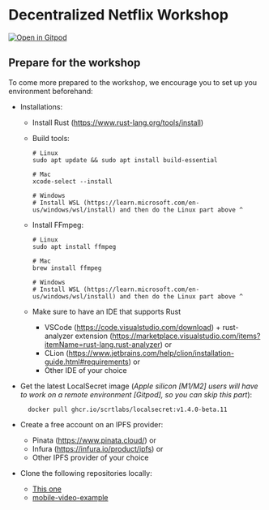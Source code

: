 # Decentralized Netflix Workshop

[![Open in Gitpod](https://gitpod.io/button/open-in-gitpod.svg)](https://gitpod.io/#https://github.com/scrtlabs/dNetflix)

## Prepare for the workshop

To come more prepared to the workshop, we encourage you to set up you environment beforehand:

* Installations:
  * Install Rust (<https://www.rust-lang.org/tools/install>)
  * Build tools:

        # Linux 
        sudo apt update && sudo apt install build-essential

        # Mac
        xcode-select --install

        # Windows
        # Install WSL (https://learn.microsoft.com/en-us/windows/wsl/install) and then do the Linux part above ^
  * Install FFmpeg:

        # Linux
        sudo apt install ffmpeg

        # Mac
        brew install ffmpeg

        # Windows
        # Install WSL (https://learn.microsoft.com/en-us/windows/wsl/install) and then do the Linux part above ^
  * Make sure to have an IDE that supports Rust
    * VSCode (<https://code.visualstudio.com/download>) + rust-analyzer extension (<https://marketplace.visualstudio.com/items?itemName=rust-lang.rust-analyzer>) or
    * CLion (<https://www.jetbrains.com/help/clion/installation-guide.html#requirements>) or
    * Other IDE of your choice
* Get the latest LocalSecret image (*Apple silicon [M1/M2] users will have to work on a remote environment [Gitpod], so you can skip this part*):

        docker pull ghcr.io/scrtlabs/localsecret:v1.4.0-beta.11

* Create a free account on an IPFS provider:
  * Pinata (<https://www.pinata.cloud/>) or
  * Infura (<https://infura.io/product/ipfs>) or
  * Other IPFS provider of your choice

* Clone the following repositories locally:
  * [This one](https://github.com/scrtlabs/dNetflix)
  * [mobile-video-example](https://github.com/scrtlabs/mobile-video-example)
